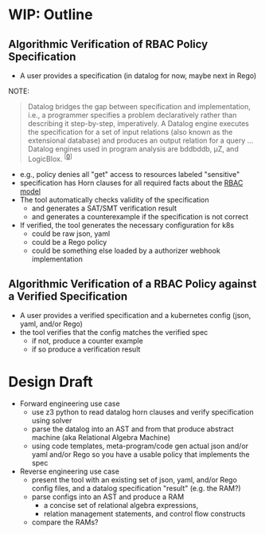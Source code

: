 # WIP: Outline

## Algorithmic Verification of RBAC Policy Specification
* A user provides a specification (in datalog for now, maybe next in Rego)

NOTE: 
> Datalog bridges the gap between specification and implementation, i.e., a programmer specifies a problem 
declaratively rather than describing it step-by-step, imperatively. A Datalog engine executes
the specification for a set of input relations (also known as the extensional database) and produces an output 
relation for a query ... Datalog engines used in program analysis are bddbddb, µZ, and LogicBlox. <sup>[[0]]</sup>

  * e.g., policy denies all "get" access to resources labeled "sensitive"
  * specification has Horn clauses for all required facts about the [RBAC model](/rbac/k8s-rbac-set-model.md)
* The tool automatically checks validity of the specification
  * and generates a SAT/SMT verification result
  * and generates a counterexample if the specification is not correct
* If verified, the tool generates the necessary configuration for k8s
  * could be raw json, yaml
  * could be a Rego policy
  * could be something else loaded by a authorizer webhook implementation

## Algorithmic Verification of a RBAC Policy against a Verified Specification
* A user provides a verified specification and a kubernetes config (json, yaml, and/or Rego)
* the tool verifies that the config matches the verified spec
  * if not, produce a counter example
  * if so produce a verification result
  
 # Design Draft
 
 * Forward engineering use case
   * use z3 python to read datalog horn clauses and verify specification using solver
   * parse the datalog into an AST and from that produce abstract machine (aka Relational Algebra Machine)
   * using code templates, meta-program/code gen actual json and/or yaml and/or Rego so you have a usable policy that implements the spec
 * Reverse engineering use case
   * present the tool with an existing set of json, yaml, and/or Rego config files, and a datalog specification "result" (e.g. the RAM?)
   * parse configs into an AST and produce a RAM
     * a concise set of relational algebra expressions,
     * relation management statements, and control flow constructs
   * compare the RAMs?
   
[0]: https://souffle-lang.github.io/pdf/cc.pdf
